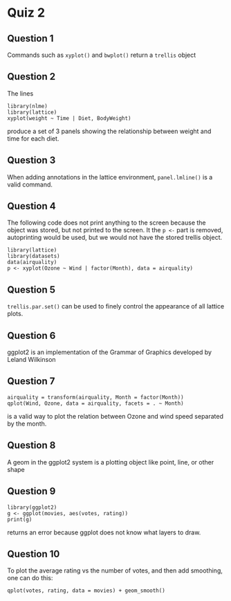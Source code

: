 # Quiz 2

## Question 1

Commands such as `xyplot()` and `bwplot()` return a `trellis` object

## Question 2

The lines
```
library(nlme)
library(lattice)
xyplot(weight ~ Time | Diet, BodyWeight)
```
produce a set of 3 panels showing the relationship between weight and time for each diet.

## Question 3

When adding annotations in the lattice environment, `panel.lmline()` is a valid command.

## Question 4

The following code does not print anything to the screen because the object was stored, but not printed to the screen. It the `p <-` part is removed, autoprinting would be used, but we would not have the stored trellis object.
```
library(lattice)
library(datasets)
data(airquality)
p <- xyplot(Ozone ~ Wind | factor(Month), data = airquality)
```

## Question 5
`trellis.par.set()` can be used to finely control the appearance of all lattice plots.

## Question 6
ggplot2 is an implementation of the Grammar of Graphics developed by Leland Wilkinson

## Question 7
```
airquality = transform(airquality, Month = factor(Month))
qplot(Wind, Ozone, data = airquality, facets = . ~ Month)
```
is a valid way to plot the relation between Ozone and wind speed separated by the month.

## Question 8
A geom in the ggplot2 system is a plotting object like point, line, or other shape

## Question 9
```
library(ggplot2)
g <- ggplot(movies, aes(votes, rating))
print(g)
```
returns an error because ggplot does not know what layers to draw.

## Question 10
To plot the average rating vs the number of votes, and then add smoothing, one can do this:
```
qplot(votes, rating, data = movies) + geom_smooth()
```
